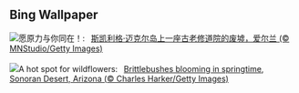 ## Bing Wallpaper
![](https://www.bing.com/th?id=OHR.JediMonastery_ZH-CN0091557941_UHD.jpg&w=1000)愿原力与你同在！:&nbsp;&ensp;[斯凯利格·迈克尔岛上一座古老修道院的废墟，爱尔兰 (© MNStudio/Getty Images)](https://www.bing.com/th?id=OHR.JediMonastery_ZH-CN0091557941_UHD.jpg)
<br><br/>
![](https://www.bing.com/th?id=OHR.SonoranSpring_EN-US9207877073_UHD.jpg&w=1000)A hot spot for wildflowers:&nbsp;&ensp;[Brittlebushes blooming in springtime, Sonoran Desert, Arizona (© Charles Harker/Getty Images)](https://www.bing.com/th?id=OHR.SonoranSpring_EN-US9207877073_UHD.jpg)
<br><br/>
